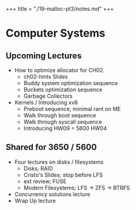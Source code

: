 +++
title = "./19-malloc-pt3/notes.md"
+++

# Computer Systems

## Upcoming Lectures

 - How to optimize allocator for CH02.
   - ch02-hints Slides
   - Buddy system optimization sequence
   - Buckets optimization sequence
   - Garbage Collectors
 - Kernels / Introducing xv6
   - Preboot sequence, minimal rant on ME
   - Walk through boot sequence
   - Walk through syscall sequence
   - Introducing HW09 = 5600 HW04

## Shared for 3650 / 5600

 - Four lectures on disks / filesystems
   - Disks; RAID
   - Cristo's Slides; stop before LFS
   - ext review; FUSE
   - Modern Filesystems; LFS -> ZFS -> BTRFS
 - Concurrency solutions lecture 
 - Wrap Up lecture
